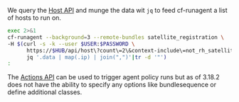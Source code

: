 We query the [Host API](id:7986c727-30f5-4182-9b89-b1c383359d9c) and
munge the data wit `jq` to feed cf-runagent a list of hosts to run on.

``` {.bash org-language="sh" results="output" exports="both"}
exec 2>&1
cf-runagent --background=3 --remote-bundles satellite_registration \
-H $(curl -s -k --user $USER:$PASSWORD \
      https://$HUB/api/host\?count\=2\&context-include\=not_rh_satellite_registered |\
      jq '.data | map(.ip) | join(",")'|tr -d '"')
:
```

The [Actions API](id:019a92bc-ed7f-4d9d-98e1-fb2e48e777a7) can be used
to trigger agent policy runs but as of 3.18.2 does not have the ability
to specify any options like bundlesequence or define additional classes.
